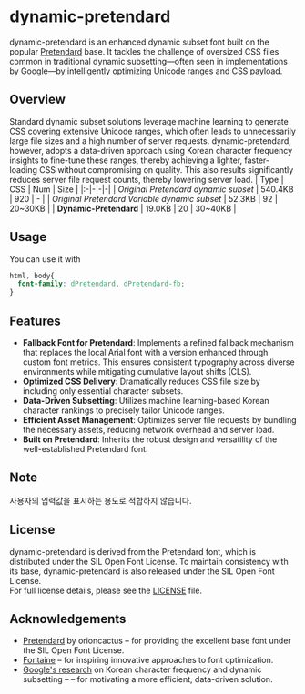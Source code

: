 # dynamic-pretendard

dynamic-pretendard is an enhanced dynamic subset font built on the popular [Pretendard](https://github.com/orioncactus/pretendard) base. It tackles the challenge of oversized CSS files common in traditional dynamic subsetting—often seen in implementations by Google—by intelligently optimizing Unicode ranges and CSS payload.

## Overview

Standard dynamic subset solutions leverage machine learning to generate CSS covering extensive Unicode ranges, which often leads to unnecessarily large file sizes and a high number of server requests.
dynamic-pretendard, however, adopts a data-driven approach using Korean character frequency insights to fine-tune these ranges, thereby achieving a lighter, faster-loading CSS without compromising on quality. This also results significantly reduces server file request counts, thereby lowering server load.
| Type | CSS | Num | Size |
|:-|-|-|-|
| *Original Pretendard dynamic subset* | 540.4KB | 920 | - |
| *Original Pretendard Variable dynamic subset* | 52.3KB | 92 | 20~30KB |
| **Dynamic-Pretendard** | 19.0KB | 20 | 30~40KB |


## Usage

You can use it with
```css
html, body{
  font-family: dPretendard, dPretendard-fb;
}

```

## Features

- **Fallback Font for Pretendard**: Implements a refined fallback mechanism that replaces the local Arial font with a version enhanced through custom font metrics. This ensures consistent typography across diverse environments while mitigating cumulative layout shifts (CLS).
- **Optimized CSS Delivery**: Dramatically reduces CSS file size by including only essential character subsets.
- **Data-Driven Subsetting**: Utilizes machine learning-based Korean character rankings to precisely tailor Unicode ranges.
- **Efficient Asset Management**: Optimizes server file requests by bundling the necessary assets, reducing network overhead and server load.
- **Built on Pretendard**: Inherits the robust design and versatility of the well-established Pretendard font.

## Note

사용자의 입력값을 표시하는 용도로 적합하지 않습니다.

## License

dynamic-pretendard is derived from the Pretendard font, which is distributed under the SIL Open Font License. To maintain consistency with its base, dynamic-pretendard is also released under the SIL Open Font License.  
For full license details, please see the [LICENSE](LICENSE) file.

## Acknowledgements

- [Pretendard](https://github.com/orioncactus/pretendard) by orioncactus – for providing the excellent base font under the SIL Open Font License.
- [Fontaine](https://github.com/unjs/fontaine) – for inspiring innovative approaches to font optimization.
- [Google's research](https://www.tdcommons.org/dpubs_series/906/) on Korean character frequency and dynamic subsetting – – for motivating a more efficient, data-driven solution.
